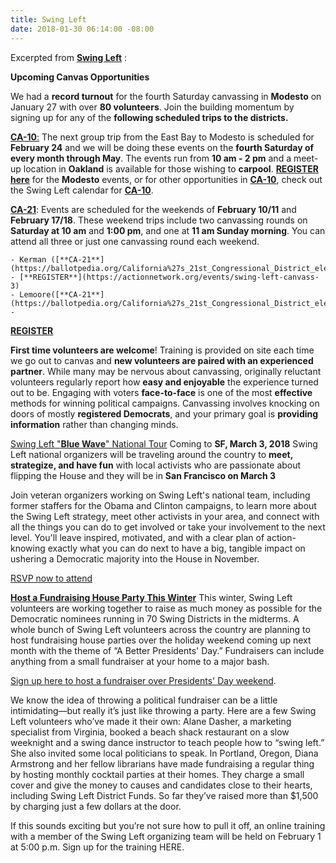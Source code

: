 ```yaml
---
title: Swing Left
date: 2018-01-30 06:14:00 -08:00
---
```


Excerpted from [**Swing Left**](https://swingleft.org/) :
 
**Upcoming Canvas Opportunities**

We had a **record turnout** for the fourth Saturday canvassing in **Modesto** on January 27 with over **80 volunteers**. Join the building momentum by signing up for any of the **following scheduled trips to the districts.** 

[**CA-10**:](https://swingleft.org/district/CA-10) The next group trip from the East Bay to Modesto is scheduled for **February 24** and we will be doing these events on the **fourth Saturday of every month through May**. The events run from **10 am - 2 pm** and a meet-up location in **Oakland** is available for those wishing to **carpool**. [**REGISTER here**](https://docs.google.com/forms/d/e/1FAIpQLSfipkKDw9ASXHeNaQz470rs94pTOoxIUDDdSg5kiACy20nJnA/viewform) for the **Modesto** events, or for other opportunities in [**CA-10**](https://swingleft.org/static/resources/primers/district-primer-CA-10.pdf), check out the Swing Left calendar for [**CA-10**](https://swingleft.org/static/resources/primers/district-primer-CA-10.pdf).
 
[**CA-21**](https://ballotpedia.org/California%27s_21st_Congressional_District_election,_2018): Events are scheduled for the weekends of **February 10/11** and **February 17/18**. These weekend trips include two canvassing rounds on **Saturday at 10 am** and **1:00 pm**, and one at **11 am Sunday morning**. You can attend all three or just one canvassing round each weekend.

    - Kerman ([**CA-21**](https://ballotpedia.org/California%27s_21st_Congressional_District_election,_2018)) - [**REGISTER**](https://actionnetwork.org/events/swing-left-canvass-3)
    - Lemoore([**CA-21**](https://ballotpedia.org/California%27s_21st_Congressional_District_election,_2018)) - 

[**REGISTER**](https://actionnetwork.org/events/swingleft-canvass)

**First time volunteers are welcome**! Training is provided on site each time we go out to canvas and **new volunteers are paired with an experienced partner**. While many may be nervous about canvassing, originally reluctant volunteers regularly report how **easy and enjoyable** the experience turned out to be. Engaging with voters **face-to-face** is one of the most **effective** methods for winning political campaigns. Canvassing involves knocking on doors of mostly **registered Democrats**, and your primary goal is **providing information** rather than changing minds.

[Swing Left "**Blue Wave**" National Tour](https://www.evensi.com/swing-left-blue-wave-tour-rino-district-denver/243443207) Coming to **SF, March 3, 2018** 
Swing Left national organizers will be traveling around the country to **meet, strategize, and have fun** with local activists who are passionate about flipping the House and they will be in **San Francisco on March 3**

Join veteran organizers working on Swing Left's national team, including former staffers for the Obama and Clinton campaigns, to learn more about the Swing Left strategy, meet other activists in your area, and connect with all the things you can do to get involved or take your involvement to the next level. You'll leave inspired, motivated, and with a clear plan of action-knowing exactly what you can do next to have a big, tangible impact on ushering a Democratic majority into the House in November.

[RSVP now to attend](https://actionnetwork.org/events/the-swing-left-blue-wave-national-tour-2018-comes-to-san-francisco-march-3-2018?refcode=em_20180122_tour&link_id=1&can_id=1dc5066a5d1a5d0c0cd27729589142b4&source=email-announcing-the-swing-left-blue-wave-tour-coming-soon-to-a-city-near-you&email_referrer=email_289563&email_subject=announcing-the-swing-left-blue-wave-tour-coming-soon-to-a-city-near-you)

[**Host a Fundraising House Party This Winter**](https://actionnetwork.org/event_campaigns/better-presidents-wknd-of-action?source=direct_link&&link_id=1&can_id=1dc5066a5d1a5d0c0cd27729589142b4&email_referrer=email_288189&email_subject=lets-make-it-a-better-presidents-day)
This winter, Swing Left volunteers are working together to raise as much money as possible for the Democratic nominees running in 70 Swing Districts in the midterms. A whole bunch of Swing Left volunteers across the country are planning to host fundraising house parties over the holiday weekend coming up next month with the theme of “A Better Presidents' Day.” Fundraisers can include anything from a small fundraiser at your home to a major bash.
 
[Sign up here to host a fundraiser over Presidents' Day weekend](https://actionnetwork.org/event_campaigns/better-presidents-wknd-of-action?source=direct_link&&link_id=1&can_id=1dc5066a5d1a5d0c0cd27729589142b4&email_referrer=email_288189&email_subject=lets-make-it-a-better-presidents-day).
 
We know the idea of throwing a political fundraiser can be a little intimidating—but really it’s just like throwing a party. Here are a few Swing Left volunteers who’ve made it their own: Alane Dasher, a marketing specialist from Virginia, booked a beach shack restaurant on a slow weeknight and a swing dance instructor to teach people how to “swing left.” She also invited some local politicians to speak. In Portland, Oregon, Diana Armstrong and her fellow librarians have made fundraising a regular thing by hosting monthly cocktail parties at their homes. They charge a small cover and give the money to causes and candidates close to their hearts, including Swing Left District Funds. So far they’ve raised more than $1,500 by charging just a few dollars at the door.
 
If this sounds exciting but you’re not sure how to pull it off, an online training with a member of the Swing Left organizing team will be held on February 1 at 5:00 p.m. Sign up for the training HERE.